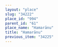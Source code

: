 ```yaml
---
layout: "place"
slug: "34222"
place_id: "994"
parent_id: "61"
place_name: "Hamarānu"
title: "Hamarānu"
previous_item: "34225"
---
```

